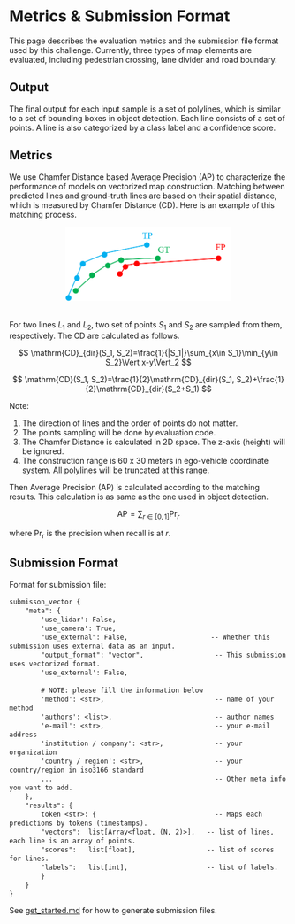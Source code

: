# Metrics & Submission Format

This page describes the evaluation metrics and the submission file format used by this challenge. Currently, three types of map elements are evaluated, including pedestrian crossing, lane divider and road boundary.


## Output

The final output for each input sample is a set of polylines, which is similar to a set of bounding boxes in object detection. Each line consists of a set of points. A line is also categorized by a class label and a confidence score.

## Metrics

We use Chamfer Distance based Average Precision (AP) to characterize the performance of models on vectorized map construction. Matching between predicted lines and ground-truth lines are based on their spatial distance, which is measured by Chamfer Distance (CD). Here is an example of this matching process.

<div id="1" align="center">
  <img src="../images/matching.png" width="300px">
</div>
<br>

For two lines $L_1$ and $L_2$, two set of points $S_1$ and $S_2$ are sampled from them, respectively. The CD are calculated as follows. 

$$
\mathrm{CD}_{dir}(S_1, S_2)=\frac{1}{|S_1|}\sum_{x\in S_1}\min_{y\in S_2}\Vert x-y\Vert_2
$$

$$
\mathrm{CD}(S_1, S_2)=\frac{1}{2}\mathrm{CD}_{dir}(S_1, S_2)+\frac{1}{2}\mathrm{CD}_{dir}(S_2+S_1)
$$

Note:

1. The direction of lines and the order of points do not matter.
2. The points sampling will be done by evaluation code.
3. The Chamfer Distance is calculated in 2D space. The z-axis (height) will be ignored.
4. The construction range is 60 x 30 meters in ego-vehicle coordinate system. All polylines will be truncated at this range.

Then Average Precision (AP) is calculated according to the matching results. This calculation is as same as the one used in object detection.

$$
\mathrm{AP}=\sum_{r\in [0, 1]}{\mathrm{Pr}_r}
$$

where $\mathrm{Pr_r}$ is the precision when recall is at $r$.


## Submission Format

Format for submission file:

```
submisson_vector {
    "meta": {
        'use_lidar': False,
        'use_camera': True,
        "use_external": False,                     -- Whether this submission uses external data as an input.
        "output_format": "vector",                  -- This submission uses vectorized format.
        'use_external': False,

        # NOTE: please fill the information below
        'method': <str>,                            -- name of your method
        'authors': <list>,                          -- author names
        'e-mail': <str>,                            -- your e-mail address
        'institution / company': <str>,             -- your organization
        'country / region': <str>,                  -- your country/region in iso3166 standard
        ...                                         -- Other meta info you want to add.
    },
    "results": {
        token <str>: {                              -- Maps each predictions by tokens (timestamps).
        "vectors":  list[Array<float, (N, 2)>],   -- list of lines, each line is an array of points.
        "scores":   list[float],                  -- list of scores for lines.
        "labels":   list[int],                    -- list of labels.
        }
    }
}
```
See [get_started.md](https://github.com/Tsinghua-MARS-Lab/Online-HD-Map-Construction-CVPR2023/blob/master/resources/docs/get_started.md#evaluation) for how to generate submission files.
